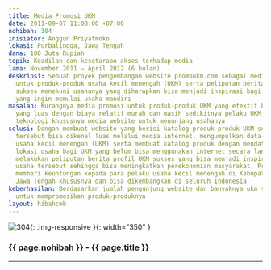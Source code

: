 ```yaml
---
title: Media Promosi UKM
date: 2011-09-07 11:08:00 +07:00
nohibah: 304
inisiator: Anggun Priyatmoko
lokasi: Purbalingga, Jawa Tengah
dana: 100 Juta Rupiah
topik: Keadilan dan kesetaraan akses terhadap media
lama: November 2011 – April 2012 (6 bulan)
deskripsi: Sebuah proyek pengembangan website promoukm.com sebagai media promosi khusus
  untuk produk-produk usaha kecil menengah (UKM) serta peliputan berita dari UKM yang
  sukses menekuni usahanya yang diharapkan bisa menjadi inspirasi bagi masyarakat
  yang ingin memulai usaha mandiri
masalah: Kurangnya media promosi untuk produk-produk UKM yang efektif berdaya jangkau
  yang luas dengan biaya relatif murah dan masih sedikitnya pelaku UKM yang bisa memanfaatkan
  teknologi khususnya media website untuk menunjang usahanya
solusi: Dengan membuat website yang berisi katalog produk-produk UKM sehingga produk
  tersebut bisa dikenal luas melalui media internet, mengumpulkan data-data pelaku
  usaha kecil menengah (UKM) serta membuat katalog produk dengan mendatangi langsung
  lokasi usaha bagi UKM yang belum bisa menggunakan internet secara langsung, dan
  melakukan peliputan berita profil UKM sukses yang bisa menjadi inspirasi untuk mencoba
  usaha tersebut sehingga bisa meningkatkan perekonomian masyarakat. Proyek ini akan
  memberi keuntungan kepada para pelaku usaha kecil menengah di Kabupaten Purbalingga,
  Jawa Tengah khususnya dan bisa dikembangkan di seluruh Indonesia
keberhasilan: Berdasarkan jumlah pengunjung website dan banyaknya ukm yang bergabung
  untuk mempromosikan produk-produknya
layout: hibahcmb
---
```


![304](/static/img/hibahcmb/304.png){: .img-responsive }{: width="350" }

### {{ page.nohibah }} - {{ page.title }}

---
